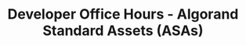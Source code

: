 ---
title: "Developer Office Hours - Algorand Standard Assets (ASAs)"
description: "This guide covers how to use Algorand Standard Assets (ASAs) within your smart contracts to develop interesting and capable dApps. This session also covers restricting transactions based on asset ownership, asset balance or various amounts of an asset involved in a transaction."
type: "course"
category: "Developer Office Hours,ASA"
difficulty: "Advanced"
summary: "Using ASAs in smart contracts"
file_path: ""
image: "https://assets-global.website-files.com/5e39e095596498a8b9624af1/5ffca6e3e0d8ad9231cc2af6_Portfolio-course---final.png"
link: "https://www.youtube.com/watch?v=Yh40sCCFiXg&list=PLpAdAjL5F75CnEULZXsJHhvKB_yPEuRR4&index=16&ab_channel=Algorand"
status: "open"
---